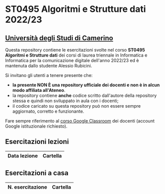 # ST0495 Algoritmi e Strutture dati 2022/23

## [Università degli Studi di Camerino](https://www.unicam.it)

Questa repository contiene le esercitazioni svolte nel corso **ST0495 Algoritmi e Strutture dati** dei corsi di laurea triennale in Informatica e Informatica per la comunicazione digitale dell'anno 2022/23 ed è mantenuta dallo studente Alessio Rubicini.

Si invitano gli utenti a tenere presente che:
- **la presente NON È una repository ufficiale dei docenti e non è in alcun modo affiliata all'Ateneo**.
- la repository contiene **anche** codice scritto dall'autore della repository stessa e quindi non sviluppato in aula con i docenti;
- il codice caricato su questa repository può non essere sempre aggiornato, corretto e funzionante.

Fare sempre riferimento al [corso Google Classroom](https://classroom.google.com/c/NTQ1NjU1NDQ3ODQy?cjc=tpyvbkt) dei docenti (account Google istituzionale richiesto).


## Esercitazioni lezioni
| Data lezione                                	    | Cartella	  	    |
| ------------------------------------------------- | ----------------- |

## Esercitazioni a casa
| N. esercitazione                                  | Cartella	  	    |
| ------------------------------------------------- | ----------------- |

